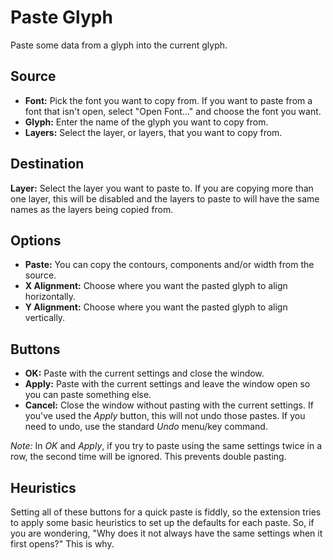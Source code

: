 # Paste Glyph

Paste some data from a glyph into the current glyph.

## Source

- **Font:** Pick the font you want to copy from. If you want to paste from a font that isn't open, select "Open Font…" and choose the font you want.
- **Glyph:** Enter the name of the glyph you want to copy from.
- **Layers:** Select the layer, or layers, that you want to copy from.

## Destination

**Layer:** Select the layer you want to paste to. If you are copying more than one layer, this will be disabled and the layers to paste to will have the same names as the layers being copied from.

## Options

- **Paste:** You can copy the contours, components and/or width from the source.
- **X Alignment:** Choose where you want the pasted glyph to align horizontally.
- **Y Alignment:** Choose where you want the pasted glyph to align vertically.

## Buttons

- **OK:** Paste with the current settings and close the window.
- **Apply:** Paste with the current settings and leave the window open so you can paste something else.
- **Cancel:** Close the window without pasting with the current settings. If you've used the *Apply* button, this will not undo those pastes. If you need to undo, use the standard *Undo* menu/key command.

*Note:* In *OK* and *Apply*, if you try to paste using the same settings twice in a row, the second time will be ignored. This prevents double pasting.

## Heuristics

Setting all of these buttons for a quick paste is fiddly, so the extension tries to apply some basic heuristics to set up the defaults for each paste. So, if you are wondering, "Why does it not always have the same settings when it first opens?" This is why.